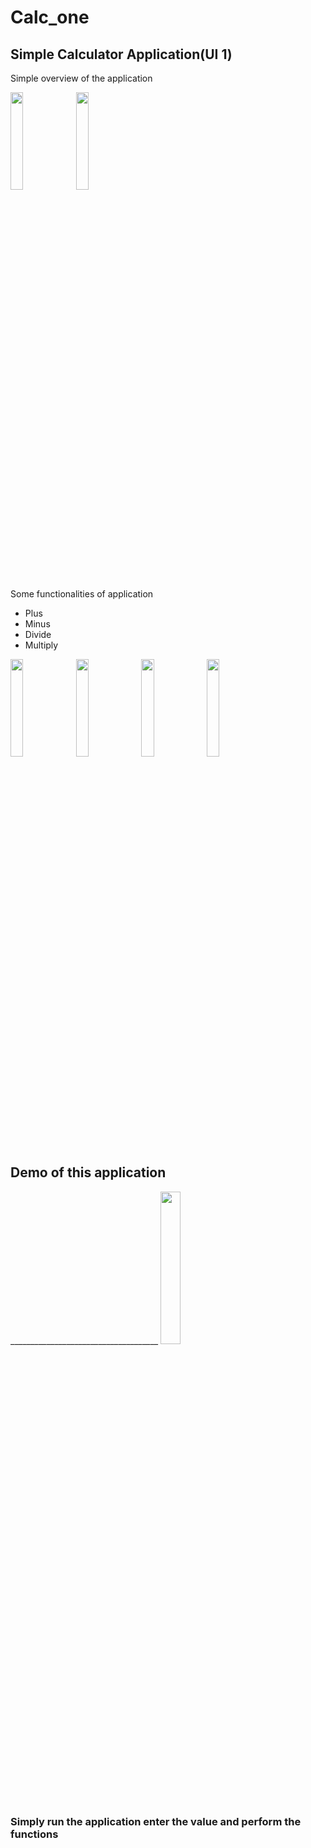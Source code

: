 # Calc_one

## Simple Calculator Application(UI 1)

Simple overview of the application


<img src="https://user-images.githubusercontent.com/52217208/215796792-0fefc2ee-6229-45ac-be96-0e37d78fe59e.png" width=20% height=20%>    <img src="https://user-images.githubusercontent.com/52217208/215796798-00a76c7a-900f-4b2c-beb3-0249f6d0ef09.png" width=20% height=20%>


Some functionalities of application
- Plus
- Minus
- Divide
- Multiply

<img src="https://user-images.githubusercontent.com/52217208/215528890-0155f36c-da41-4bbd-a4ce-1ae92abbf480.png" width=20% height=20%>  <img src="https://user-images.githubusercontent.com/52217208/215528872-3886cf94-0050-4028-a156-6105a7d7a13f.png" width=20% height=20%>  <img src="https://user-images.githubusercontent.com/52217208/215528860-0d52dedd-7393-4360-985e-e6717527663b.png" width=20% height=20%>  <img src="https://user-images.githubusercontent.com/52217208/215528843-ac27acd3-aa8f-4fd1-a5b5-9d9a9be6dfe0.png" width=20% height=20%>



## Demo of this application

_____________________________________  <img src="https://user-images.githubusercontent.com/52217208/215796720-7ecfb307-374a-4016-94aa-1f29ab9957d1.gif" width="25%" height="25%">

### Simply run the application enter the value and perform the functions 
